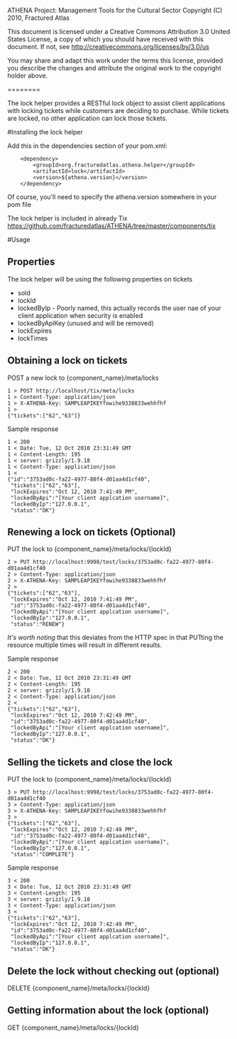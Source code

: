ATHENA Project: Management Tools for the Cultural Sector
Copyright (C) 2010, Fractured Atlas

This document is licensed under a Creative Commons Attribution 3.0 United
States License, a copy of which you should have received with this
document. If not, see http://creativecommons.org/licenses/by/3.0/us

You may share and adapt this work under the terms this license, provided
you describe the changes and attribute the original work to the copyright
holder above.

========

The lock helper provides a RESTful lock object to assist client applications with locking tickets while customers are deciding to purchase.  While tickets are locked, no other application can lock those tickets.

#Installing the lock helper

Add this in the dependencies section of your pom.xml:

        <dependency>
            <groupId>org.fracturedatlas.athena.helper</groupId>
            <artifactId>lock</artifactId>
            <version>${athena.version}</version>
        </dependency>

Of course, you'll need to specify the athena.version somewhere in your pom file

The lock helper is included in already Tix <https://github.com/fracturedatlas/ATHENA/tree/master/components/tix>

#Usage

## Properties

The lock helper will be using the following properties on tickets

* sold
* lockId
* lockedByIp - Poorly named, this actually records the user nae of your client application when security is enabled
* lockedByApiKey (unused and will be removed)
* lockExpires
* lockTimes

## Obtaining a lock on tickets

POST a new lock to {component_name}/meta/locks

    1 > POST http://localhost/tix/meta/locks
    1 > Content-Type: application/json
    1 > X-ATHENA-Key: SAMPLEAPIKEYfowihe9338833wehhfhf
    1 >
    {"tickets":["62","63"]}

Sample response

    1 < 200
    1 < Date: Tue, 12 Oct 2010 23:31:49 GMT
    1 < Content-Length: 195
    1 < server: grizzly/1.9.18
    1 < Content-Type: application/json
    1 <
    {"id":"3753ad0c-fa22-4977-80f4-d01aa4d1cf40",
     "tickets":["62","63"],
     "lockExpires":"Oct 12, 2010 7:41:49 PM",
     "lockedByApi":"[Your client applcation username]",
     "lockedByIp":"127.0.0.1",
     "status":"OK"}

## Renewing a lock on tickets (Optional)

PUT the lock to {component_name}/meta/locks/{lockId}

    2 > PUT http://localhost:9998/test/locks/3753ad0c-fa22-4977-80f4-d01aa4d1cf40
    2 > Content-Type: application/json
    2 > X-ATHENA-Key: SAMPLEAPIKEYfowihe9338833wehhfhf
    2 >
    {"tickets":["62","63"],
     "lockExpires":"Oct 12, 2010 7:41:49 PM",
     "id":"3753ad0c-fa22-4977-80f4-d01aa4d1cf40",
     "lockedByApi":"[Your client applcation username]",
     "lockedByIp":"127.0.0.1",
     "status":"RENEW"}

*It's worth noting* that this deviates from the HTTP spec in that PUTting the resource multiple times will result in different results.

Sample response

    2 < 200
    2 < Date: Tue, 12 Oct 2010 23:31:49 GMT
    2 < Content-Length: 195
    2 < server: grizzly/1.9.18
    2 < Content-Type: application/json
    2 <
    {"tickets":["62","63"],
     "lockExpires":"Oct 12, 2010 7:42:49 PM",
     "id":"3753ad0c-fa22-4977-80f4-d01aa4d1cf40",
     "lockedByApi":"[Your client applcation username]",
     "lockedByIp":"127.0.0.1",
     "status":"OK"}

## Selling the tickets and close the lock

PUT the lock to {component_name}/meta/locks/{lockId}

    3 > PUT http://localhost:9998/test/locks/3753ad0c-fa22-4977-80f4-d01aa4d1cf40
    3 > Content-Type: application/json
    3 > X-ATHENA-Key: SAMPLEAPIKEYfowihe9338833wehhfhf
    3 >
    {"tickets":["62","63"],
     "lockExpires":"Oct 12, 2010 7:42:49 PM",
     "id":"3753ad0c-fa22-4977-80f4-d01aa4d1cf40",
     "lockedByApi":"[Your client applcation username]",
     "lockedByIp":"127.0.0.1",
     "status":"COMPLETE"}

Sample response

    3 < 200
    3 < Date: Tue, 12 Oct 2010 23:31:49 GMT
    3 < Content-Length: 195
    3 < server: grizzly/1.9.18
    3 < Content-Type: application/json
    3 <
    {"tickets":["62","63"],
     "lockExpires":"Oct 12, 2010 7:42:49 PM",
     "id":"3753ad0c-fa22-4977-80f4-d01aa4d1cf40",
     "lockedByApi":"[Your client applcation username]",
     "lockedByIp":"127.0.0.1",
     "status":"OK"}

## Delete the lock without checking out (optional)

DELETE {component_name}/meta/locks/{lockId}

## Getting information about the lock (optional)

GET {component_name}/meta/locks/{lockId}
